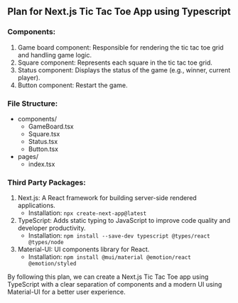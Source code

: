 ## Plan for Next.js Tic Tac Toe App using Typescript

### Components:
1. Game board component: Responsible for rendering the tic tac toe grid and handling game logic.
2. Square component: Represents each square in the tic tac toe grid.
3. Status component: Displays the status of the game (e.g., winner, current player).
4. Button component: Restart the game.

### File Structure:
- components/
  - GameBoard.tsx
  - Square.tsx
  - Status.tsx
  - Button.tsx
- pages/
  - index.tsx

### Third Party Packages:
1. Next.js: A React framework for building server-side rendered applications.
   - Installation: `npx create-next-app@latest`
2. TypeScript: Adds static typing to JavaScript to improve code quality and developer productivity.
   - Installation: `npm install --save-dev typescript @types/react @types/node`
3. Material-UI: UI components library for React.
   - Installation: `npm install @mui/material @emotion/react @emotion/styled`

By following this plan, we can create a Next.js Tic Tac Toe app using TypeScript with a clear separation of components and a modern UI using Material-UI for a better user experience.